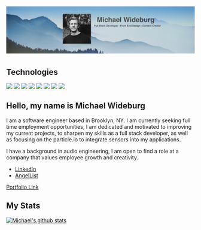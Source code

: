 # [![Michael Wideburg](https://raw.githubusercontent.com/mwideburg/mwideburg/main/assets/img/profile_banner.jpg)](https://mwideburg.github.io/)


## Technologies
![](https://img.shields.io/badge/OS-iOS-informational?style=flat&logo=apple&logoColor=white&color=2bbc8a)
![](https://img.shields.io/badge/CODE-Javascript-informational?style=flat&logo=javascript&logoColor=white&color=2bbc8a)
![](https://img.shields.io/badge/CODE-Ruby-informational?style=flat&logo=ruby&logoColor=white&color=2bbc8a)
![](https://img.shields.io/badge/TOOLS-Node-informational?style=flat&logo=node-dot-js&logoColor=white&color=2bbc8a)
![](https://img.shields.io/badge/TOOLS-PostSql-informational?style=flat&logo=postgresql&logoColor=white&color=2bbc8a)
![](https://img.shields.io/badge/TOOLS-MongoDB-informational?style=flat&logo=mongodb&logoColor=white&color=2bbc8a)
![](https://img.shields.io/badge/TOOLS-Rails-informational?style=flat&logo=rubyonrails&logoColor=white&color=2bbc8a)
![](https://img.shields.io/badge/TOOLS-Redux-informational?style=flat&logo=redux&logoColor=white&color=2bbc8a)

## Hello, my name is Michael Wideburg
I am a software engineer based in Brooklyn, NY. I am currently seeking full time employment opportunities, I am dedicated and motivated to improving my current projects, to sharpen my skills as a full stack developer, as well as focusing on the particle.io to integrate sensors into my applications.

I have a background in audio engineering, I am open to find a role at a company that values employee growth and creativity.

- [LinkedIn](https://www.linkedin.com/in/michael-wideburg-01331b34/)
- [AngelList](https://angel.co/u/michael-wideburg-1)

<a href="https://mwideburg.github.io/"> Portfolio Link </a>

## My Stats
[![Michael's github stats](https://github-readme-stats.vercel.app/api?username=mwideburg&theme=dark&show_icons=true)](https://github.com/mwideburg/github-readme-stats)

